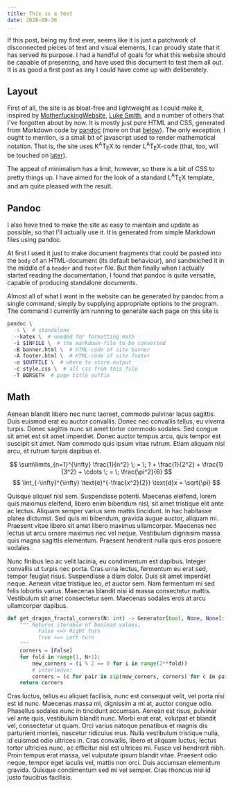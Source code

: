 ```yaml
---
title: This is a test
date: 2020-08-30
...
```


If this post, being my first ever, seems like it is just a patchwork of disconnected pieces of text and visual elements, I can proudly state that it has served its purpose. I had a handful of goals for what this website should be capable of presenting, and have used this document to test them all out. It is as good a first post as any I could have come up with deliberately.

## Layout

First of all, the site is as bloat-free and lightweight as I could make it, inspired by [MotherfuckingWebsite](http://motherfuckingwebsite.com/), [Luke Smith](https://lukesmith.xyz), and a number of others that I've forgotten about by now. It is mostly just pure HTML and CSS, generated from Markdown code by [pandoc](https://pandoc.org/) (more on that [below](#pandoc)). The only exception, I ought to mention, is a small bit of javascript used to render mathematical notation. That is, the site uses K<sup class="latex">A</sup>T<sub class="latex">E</sub>X to render L<sup class="latex">A</sup>T<sub class="latex">E</sub>X-code (that, too, will be touched on [later](#math)).

The appeal of minimalism has a limit, however, so there is a bit of CSS to pretty things up. I have aimed for the look of a standard L<sup class="latex">A</sup>T<sub class="latex">E</sub>X template, and am quite pleased with the result.

## Pandoc

I also have tried to make the site as easy to maintain and update as possible, so that I'll actually use it. It is generated from simple Markdown files using pandoc.

At first I used it just to make document fragments that could be pasted into the `body` of an HTML-document (its default behaviour), and sandwiched it in the middle of a `header` and `footer` file. But then finally when I actually started reading the documentation, I found that pandoc is quite versatile, capable of producing standalone documents.

Almost all of what I want in the website can be generated by pandoc from a single command, simply by supplying appropriate options to the program. The command I currently am running to generate each page on this site is

```bash
pandoc \
  -s \  # standalone
  --katex \  # needed for formatting math
  -i $INFILE \  # the markdown-file to be converted
  -B banner.html \  # HTML-code of site banner
  -A footer.html \  # HTML-code of site footer
  -o $OUTFILE \  # where to store output
  -c style.css \  # all css from this file
  -T BŒRSETH  # page title suffix
```

## Math

Aenean blandit libero nec nunc laoreet, commodo pulvinar lacus sagittis. Duis euismod erat eu auctor convallis. Donec nec convallis tellus, eu viverra turpis. Donec sagittis nunc sit amet tortor commodo sodales. Sed congue sit amet est sit amet imperdiet. Donec auctor tempus arcu, quis tempor est suscipit sit amet. Nam commodo quis ipsum vitae rutrum. Etiam aliquam nisi arcu, et rutrum turpis dapibus et.

$$
\sum\limits_{n=1}^{\infty} \frac{1}{n^2}
\; = \;
1 + \frac{1}{2^2} + \frac{1}{3^2} + \cdots
\; = \;
\frac{\pi^2}{6}
$$
$$
\int_{-\infty}^{\infty} \text{e}^{-\frac{x^2}{2}} \text{d}x = \sqrt{\pi}
$$

Quisque aliquet nisl sem. Suspendisse potenti. Maecenas eleifend, lorem quis maximus eleifend, libero enim bibendum nisl, sit amet tristique elit ante ac lectus. Aliquam semper varius sem mattis tincidunt. In hac habitasse platea dictumst. Sed quis mi bibendum, gravida augue auctor, aliquam mi. Praesent vitae libero sit amet libero maximus ullamcorper. Maecenas nec lectus ut arcu ornare maximus nec vel neque. Vestibulum dignissim massa quis magna sagittis elementum. Praesent hendrerit nulla quis eros posuere sodales.

Nunc finibus leo ac velit lacinia, eu condimentum est dapibus. Integer convallis ut turpis nec porta. Cras urna lectus, fermentum eu erat sed, tempor feugiat risus. Suspendisse a diam dolor. Duis sit amet imperdiet neque. Aenean vitae tristique leo, et auctor sem. Nam fermentum mi sed felis lobortis varius. Maecenas blandit nisi id massa consectetur mattis. Vestibulum sit amet consectetur sem. Maecenas sodales eros at arcu ullamcorper dapibus.

```python
def get_dragon_fractal_corners(N: int) -> Generator[bool, None, None]:
    """ Returns iterable of boolean values;
          False <=> Right turn
          True <=> Left turn
    """
    corners = [False]
    for fold in range(1, N+1):
        new_corners = (i % 2 == 0 for i in range(2**fold))
        # interleave:
        corners = (c for pair in zip(new_corners, corners) for c in pair)
    return corners
```

Cras luctus, tellus eu aliquet facilisis, nunc est consequat velit, vel porta nisi est id nunc. Maecenas massa mi, dignissim a mi at, auctor congue odio. Phasellus sodales nunc in tincidunt accumsan. Aenean est risus, pulvinar vel ante quis, vestibulum blandit nunc. Morbi erat erat, volutpat et blandit vel, consectetur ut quam. Orci varius natoque penatibus et magnis dis parturient montes, nascetur ridiculus mus. Nulla vestibulum tristique nulla, id euismod odio ultrices in. Cras convallis, libero et aliquam luctus, lectus tortor ultricies nunc, ac efficitur nisl est ultrices mi. Fusce vel hendrerit nibh. Proin tempus erat massa, vel vulputate ipsum blandit vitae. Praesent odio neque, tempor eget iaculis vel, mattis non orci. Duis accumsan elementum gravida. Quisque condimentum sed mi vel semper. Cras rhoncus nisi id justo faucibus facilisis.

